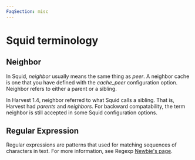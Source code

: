 ```yaml
---
FaqSection: misc
---
```

# Squid terminology

## Neighbor

In Squid, *neighbor* usually means the same thing as *peer*. A neighbor
cache is one that you have defined with the *cache_peer* configuration
option. Neighbor refers to either a parent or a sibling.

In Harvest 1.4, neighbor referred to what Squid calls a sibling. That
is, Harvest had *parents* and *neighbors*. For backward compatability,
the term neighbor is still accepted in some Squid configuration options.

## Regular Expression

Regular expressions are patterns that used for matching sequences of
characters in text. For more information, see
Regexp [Newbie's page](http://www.newbie.org/gazette/xxaxx/xprmnt02.html).
